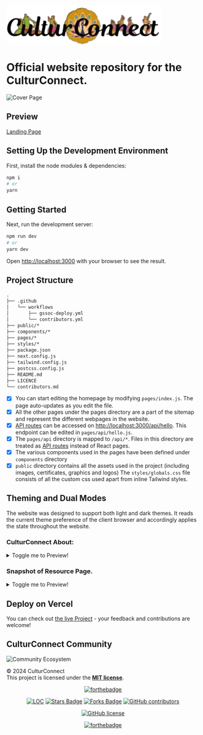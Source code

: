 ![CulturConnect Logo](https://github.com/Divyanshi2408/CulturConnects/blob/a82b89deb678fd13b9f348fbdae7210bccd34668/Glimpse/e3.png)

# Official website repository for the CulturConnect.



![Cover Page](https://github.com/Divyanshi2408/CulturConnects/blob/30a7f543920d1ba93c868d75fce79c0573e1e8ab/Glimpse/Cover.png)
  

## Preview

[Landing Page](https://github.com/Divyanshi2408/CulturConnects/blob/30a7f543920d1ba93c868d75fce79c0573e1e8ab/Glimpse/Landing%20Page.png)

## Setting Up the Development Environment
First, install the node modules & dependencies:

```bash
npm i
# or
yarn
```
## Getting Started


Next, run the development server:

```bash
npm run dev
# or
yarn dev
```

Open [http://localhost:3000](http://localhost:3000) with your browser to see the result.  

## Project Structure  

```
.
├── .github
│   └── workflows
│       ├── gssoc-deploy.yml
│       └── contributors.yml
├── public/*
├── components/*
├── pages/*
├── styles/*
├── package.json
├── next.config.js
├── tailwind.config.js
├── postcss.config.js
├── README.md
├── LICENCE
└── contributors.md
```
- [x] You can start editing the homepage by modifying `pages/index.js`. The page auto-updates as you edit the file.
- [x] All the other pages under the pages directory are a part of the sitemap and represent the different webpages in the website.
- [x] [API routes](https://nextjs.org/docs/api-routes/introduction) can be accessed on [http://localhost:3000/api/hello](http://localhost:3000/api/hello). This endpoint can be edited in `pages/api/hello.js`.
- [x] The `pages/api` directory is mapped to `/api/*`. Files in this directory are treated as [API routes](https://nextjs.org/docs/api-routes/introduction) instead of React pages.
- [x] The various components used in the pages have been defined under `components` directory   
- [x] `public` directory contains all the assets used in the project (including images, certificates, graphics and logos)
The `styles/globals.css` file consists of all the custom css used apart from inline Tailwind styles.  

## Theming and Dual Modes

The website was designed to support both light and dark themes. It reads the current theme preference of the client browser and accordingly applies the state throughout the website.

### CulturConnect About:

<details> <summary>Toggle me to Preview!</summary>
<img src="https://github.com/Divyanshi2408/CulturConnects/blob/30a7f543920d1ba93c868d75fce79c0573e1e8ab/Glimpse/About%20us.png"/>  
</details>

### Snapshot of Resource Page. 

<details> <summary>Toggle me to Preview!</summary>
<img src="https://github.com/Divyanshi2408/CulturConnects/blob/30a7f543920d1ba93c868d75fce79c0573e1e8ab/Glimpse/Resource%20Page.png"/>
</details>

## Deploy on Vercel
You can check out [the live Project]() - your feedback and contributions are welcome!

## CulturConnect Community
![Community Ecosystem]()

© 2024 CulturConnect\
This project is licensed under the [**MIT license**]().

<div align="center">
 
[![forthebadge](https://forthebadge.com/images/badges/built-by-developers.svg)](https://forthebadge.com)


</div>

<div align="center">

<a href="https://github.com/Divyanshi2408/CulturConnects"><img src="https://sloc.xyz/github/Divyanshi2408/CulturConnects"    alt="LOC" /></a>
<a href="https://github.com/Divyanshi2408/CulturConnects"><img src="https://img.shields.io/github/stars/Divyanshi2408/CulturConnects" alt="Stars Badge" /></a>
<a href="https://github.com/Divyanshi2408/CulturConnects/network/members"><img src="https://img.shields.io/github/forks/Divyanshi2408/CulturConnects" alt="Forks Badge" /></a>
<a href="https://github.com/Divyanshi2408/CulturConnects/graphs/contributors"><img alt="GitHub contributors" src="https://img.shields.io/github/contributors/Divyanshi2408/CulturConnects?color=2b9348" ></a>

[![GitHub license](https://img.shields.io/github/license/Divyanshi2408/CulturConnects?logo=github)](https://github.com/Divyanshi2408/CulturConnectsblob/master/LICENSE)

[![forthebadge](https://forthebadge.com/images/badges/built-with-love.svg)](https://forthebadge.com)
</div>

